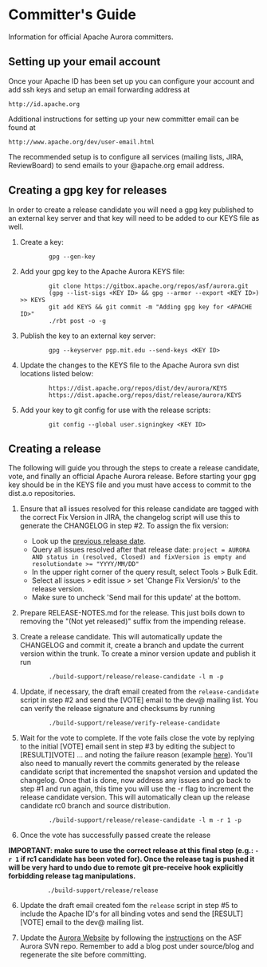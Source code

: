 Committer's Guide
=================

Information for official Apache Aurora committers.

Setting up your email account
-----------------------------
Once your Apache ID has been set up you can configure your account and add ssh keys and setup an
email forwarding address at

    http://id.apache.org

Additional instructions for setting up your new committer email can be found at

    http://www.apache.org/dev/user-email.html

The recommended setup is to configure all services (mailing lists, JIRA, ReviewBoard) to send
emails to your @apache.org email address.


Creating a gpg key for releases
-------------------------------
In order to create a release candidate you will need a gpg key published to an external key server
and that key will need to be added to our KEYS file as well.

1. Create a key:

               gpg --gen-key

2. Add your gpg key to the Apache Aurora KEYS file:

               git clone https://gitbox.apache.org/repos/asf/aurora.git
               (gpg --list-sigs <KEY ID> && gpg --armor --export <KEY ID>) >> KEYS
               git add KEYS && git commit -m "Adding gpg key for <APACHE ID>"
               ./rbt post -o -g

3. Publish the key to an external key server:

               gpg --keyserver pgp.mit.edu --send-keys <KEY ID>

4. Update the changes to the KEYS file to the Apache Aurora svn dist locations listed below:

               https://dist.apache.org/repos/dist/dev/aurora/KEYS
               https://dist.apache.org/repos/dist/release/aurora/KEYS

5. Add your key to git config for use with the release scripts:

               git config --global user.signingkey <KEY ID>


Creating a release
------------------
The following will guide you through the steps to create a release candidate, vote, and finally an
official Apache Aurora release. Before starting your gpg key should be in the KEYS file and you
must have access to commit to the dist.a.o repositories.

1. Ensure that all issues resolved for this release candidate are tagged with the correct Fix
Version in JIRA, the changelog script will use this to generate the CHANGELOG in step #2.
To assign the fix version:

    * Look up the [previous release date](https://issues.apache.org/jira/browse/aurora/?selectedTab=com.atlassian.jira.jira-projects-plugin:versions-panel).
    * Query all issues resolved after that release date: `project = AURORA AND status in (resolved, Closed) and fixVersion is empty and resolutiondate >= "YYYY/MM/DD"`
    * In the upper right corner of the query result, select Tools > Bulk Edit.
    * Select all issues > edit issue > set 'Change Fix Version/s' to the release version.
    * Make sure to uncheck 'Send mail for this update' at the bottom.

2. Prepare RELEASE-NOTES.md for the release. This just boils down to removing the "(Not yet
released)" suffix from the impending release.

2. Create a release candidate. This will automatically update the CHANGELOG and commit it, create a
branch and update the current version within the trunk. To create a minor version update and publish
it run

               ./build-support/release/release-candidate -l m -p

3. Update, if necessary, the draft email created from the `release-candidate` script in step #2 and
send the [VOTE] email to the dev@ mailing list. You can verify the release signature and checksums
by running

               ./build-support/release/verify-release-candidate

4. Wait for the vote to complete. If the vote fails close the vote by replying to the initial [VOTE]
email sent in step #3 by editing the subject to [RESULT][VOTE] ... and noting the failure reason
(example [here](http://markmail.org/message/d4d6xtvj7vgwi76f)). You'll also need to manually revert
the commits generated by the release candidate script that incremented the snapshot version and
updated the changelog. Once that is done, now address any issues and go back to step #1 and run
again, this time you will use the -r flag to increment the release candidate version. This will
automatically clean up the release candidate rc0 branch and source distribution.

               ./build-support/release/release-candidate -l m -r 1 -p

5. Once the vote has successfully passed create the release

**IMPORTANT: make sure to use the correct release at this final step (e.g.: `-r 1` if rc1 candidate
has been voted for). Once the release tag is pushed it will be very hard to undo due to remote
git pre-receive hook explicitly forbidding release tag manipulations.**

               ./build-support/release/release

6. Update the draft email created fom the `release` script in step #5 to include the Apache ID's for
all binding votes and send the [RESULT][VOTE] email to the dev@ mailing list.

7. Update the [Aurora Website](http://aurora.apache.org/) by following the
[instructions](https://svn.apache.org/repos/asf/aurora/site/README.md) on the ASF Aurora SVN repo.
Remember to add a blog post under source/blog and regenerate the site before committing.
